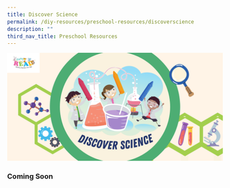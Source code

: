 ```yaml
---
title: Discover Science
permalink: /diy-resources/preschool-resources/discoverscience
description: ""
third_nav_title: Preschool Resources
---
```

![Alt text for image on Isomer site](/images/diyresources/preschool/discover-science/Discover%20Science%20Banner.png)
### Coming Soon
